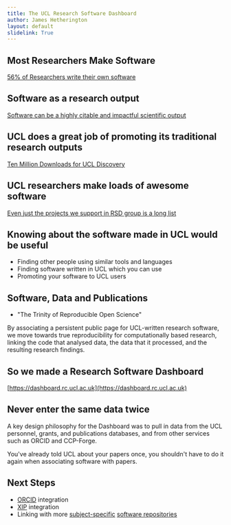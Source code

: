 ```yaml
---
title: The UCL Research Software Dashboard
author: James Hetherington
layout: default
slidelink: True
---
```


Most Researchers Make Software
------------------------------

[56% of Researchers write their own software](https://www.software.ac.uk/blog/2016-09-12-its-impossible-conduct-research-without-software-say-7-out-10-uk-researchers)

Software as a research output
-----------------------------

[Software can be a highly citable and impactful scientific output](http://www.software.ac.uk/software-credit)

UCL does a great job of promoting its traditional research outputs
-------------------------------------------------------------

[Ten Million Downloads for UCL Discovery](http://www.ucl.ac.uk/news/students/122016/122016-107122016-10-million-downloads-record-success-ucl-discovery/)

UCL researchers make loads of awesome software
----------------------------------------------

[Even just the projects we support in RSD group is a long list](https://www.ucl.ac.uk/research-it-services/research-software-development/projects)

Knowing about the software made in UCL would be useful
------------------------------------------------------

* Finding other people using similar tools and languages
* Finding software written in UCL which you can use
* Promoting your software to UCL users

Software, Data and Publications
------------------------------------------------------------------------

* "The Trinity of Reproducible Open Science"

By associating a persistent public page for UCL-written research software, we move towards true reproducibility for computationally based research, linking the code that analysed data, the data that it processed, and the resulting research findings.

So we made a Research Software Dashboard
----------------------------------------

[https://dashboard.rc.ucl.ac.uk](https://dashboard.rc.ucl.ac.uk)

Never enter the same data twice
-------------------------------

A key design philosophy for the Dashboard was to pull in data from the UCL personnel, grants, and publications databases, and from other services such as ORCID and CCP-Forge.

You've already told UCL about your papers once, you shouldn't have to do it again when associating software with papers.

Next Steps
----------

* [ORCID](http://orcid.org/0000-0001-6993-0319) integration
* [XIP](https://xip.uclb.com) integration
* Linking with more [subject-specific](https://www.hepforge.org) [software repositories](https://ccpforge.cse.rl.ac.uk/gf/)
